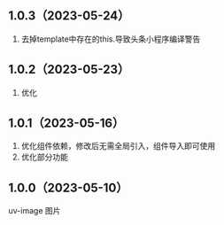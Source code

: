 ## 1.0.3（2023-05-24）
1. 去掉template中存在的this.导致头条小程序编译警告
## 1.0.2（2023-05-23）
1. 优化
## 1.0.1（2023-05-16）
1. 优化组件依赖，修改后无需全局引入，组件导入即可使用
2. 优化部分功能
## 1.0.0（2023-05-10）
uv-image 图片
